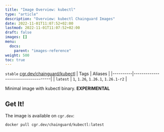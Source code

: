 ```yaml
---
title: "Image Overview: kubectl"
type: "article"
description: "Overview: kubectl Chainguard Images"
date: 2022-11-01T11:07:52+02:00
lastmod: 2022-11-01T11:07:52+02:00
draft: false
images: []
menu:
  docs:
    parent: "images-reference"
weight: 500
toc: true
---
```


`stable` [cgr.dev/chainguard/kubectl](https://github.com/chainguard-images/images/tree/main/images/kubectl)
| Tags     | Aliases                            |
|----------|------------------------------------|
| `latest` | `1`, `1.26`, `1.26.1`, `1.26.1-r2` |



Minimal image with kubectl binary. **EXPERIMENTAL**

## Get It!

The image is available on `cgr.dev`:

```
docker pull cgr.dev/chainguard/kubectl:latest
```
